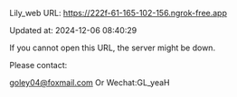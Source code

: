 Lily_web URL: https://222f-61-165-102-156.ngrok-free.app

Updated at: 2024-12-06 08:40:29

If you cannot open this URL, the server might be down.

Please contact: 

goley04@foxmail.com Or Wechat:GL_yeaH